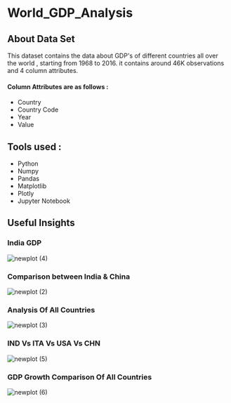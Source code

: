 # World_GDP_Analysis
## About Data Set
This dataset contains the data about GDP's of different countries all over the world , starting from 1968 to 2016. it contains around 46K observations and 4 column attributes.
#### Column Attributes are as follows :
- Country
- Country Code
- Year
- Value

## Tools used :
- Python
- Numpy
- Pandas
- Matplotlib
- Plotly
- Jupyter Notebook

## Useful Insights

### India GDP
![newplot (4)](https://github.com/user-attachments/assets/739ab6ad-9958-401a-b416-bb8f1b881bc6)


### Comparison between India & China
![newplot (2)](https://github.com/user-attachments/assets/53a16c2e-d754-44f6-acac-09141fb97d17)

### Analysis Of All Countries
![newplot (3)](https://github.com/user-attachments/assets/825a421a-7a18-4ab7-9c57-5a835b31733f)

### IND Vs ITA Vs USA Vs CHN
![newplot (5)](https://github.com/user-attachments/assets/1cab059e-e2d2-4e5b-81bb-291cb0cc5566)

### GDP Growth Comparison Of All Countries
![newplot (6)](https://github.com/user-attachments/assets/4a96191a-ee99-49ef-b535-69bcfaf561a4)
